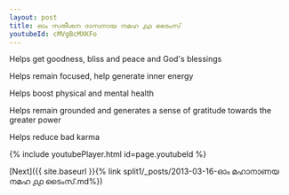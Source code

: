 ```yaml
---
layout: post
title: ഓം സതീശന ദാസനായ നമഹ ൧൧ ടൈംസ്
youtubeId: cMVgBcMXKFo
---
```

 
 
Helps get goodness, bliss and peace and God's blessings
 
Helps remain focused, help generate inner energy 
 
Helps boost physical and mental health 
 
Helps remain grounded and generates a sense of gratitude towards the greater power 
 
Helps reduce bad karma
 
 
 
 


{% include youtubePlayer.html id=page.youtubeId %}
 
[Next]({{ site.baseurl }}{% link  split1/_posts/2013-03-16-ഓം മഹാനാണയ നമഹ ൧൧ ടൈംസ്.md%})
 
